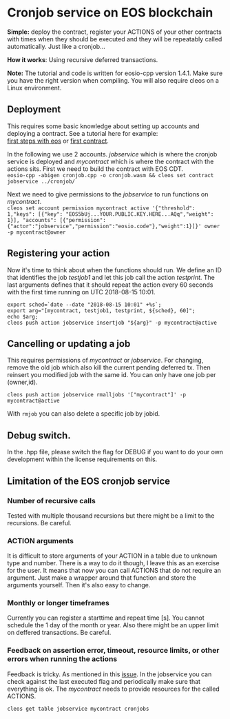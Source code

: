 # Cronjob service on EOS blockchain
**Simple:** deploy the contract, register your ACTIONS of your other contracts with times when they should be executed and they will be repeatably called automatically. Just like a cronjob...  

**How it works**: Using recursive deferred transactions.

**Note:** The tutorial and code is written for eosio-cpp version 1.4.1. Make sure you have the right version when compiling. You will also require cleos on a Linux environment.

## Deployment
This requires some basic knowledge about setting up accounts and deploying a contract. See a tutorial here for example:  
[first steps with eos](https://hackernoon.com/how-to-create-and-deploy-your-own-eos-token-1f4c9cc0eca1) or [first contract](https://infinitexlabs.com/eos-development-tutorial-part-1/).

In the following we use 2 accounts. *jobservice* which is where the cronjob service is deployed and *mycontract* which is where the contract with the actions sits.
First we need to build the contract with EOS CDT.  
```eosio-cpp -abigen cronjob.cpp -o cronjob.wasm && cleos set contract jobservice ../cronjob/```

Next we need to give permissions to the *jobservice* to run functions on *mycontract*.  
```cleos set account permission mycontract active '{"threshold": 1,"keys": [{"key": "EOS5bUj...YOUR.PUBLIC.KEY.HERE...AQq","weight": 1}], "accounts": [{"permission":{"actor":"jobservice","permission":"eosio.code"},"weight":1}]}' owner -p mycontract@owner```


## Registering your action
Now it's time to think about when the functions should run. We define an ID that identifies the job *testjob1* and let this job call the action *testprint*. The last arguments defines that it should repeat the action every 60 seconds with the first time running on UTC 2018-08-15 10:01.

```
export sched=`date --date "2018-08-15 10:01" +%s`;
export arg="[mycontract, testjob1, testprint, ${sched}, 60]";
echo $arg;
cleos push action jobservice insertjob "${arg}" -p mycontract@active
```

## Cancelling or updating a job
This requires permissions of *mycontract* or *jobservice*. For changing, remove the old job which also kill the current pending deferred tx. Then reinsert you modified job with the same id. You can only have one job per (owner,id).
```
cleos push action jobservice rmalljobs '["mycontract"]' -p mycontract@active
```
With `rmjob` you can also delete a specific job by jobid.


## Debug switch.
In the .hpp file, please switch the flag for DEBUG if you want to do your own development within the license requirements on this.

## Limitation of the EOS cronjob service
### Number of recursive calls
Tested with multiple thousand recursions but there might be a limit to the recursions. Be careful.

### ACTION arguments
It is difficult to store arguments of your ACTION in a table due to unknown type and number. There is a way to do it though, I leave this as an exercise for the user. It means that now you can call ACTIONS that do not require an argument. Just make a wrapper around that function and store the arguments yourself. Then it's also easy to change.

### Monthly or longer timeframes
Currently you can register a starttime and repeat time [s]. You cannot schedule the 1 day of the month or year. Also there might be an upper limit on deffered transactions. Be careful.

### Feedback on assertion error, timeout, resource limits, or other errors when running the actions
Feedback is tricky. As mentioned in this [issue](https://eosio.stackexchange.com/questions/3291/how-to-find-out-if-deferred-transaction-was-executed). In the jobservice you can check against the last executed flag and periodically make sure that everything is ok. The *mycontract* needs to provide resources for the called ACTIONS.  

```cleos get table jobservice mycontract cronjobs```
